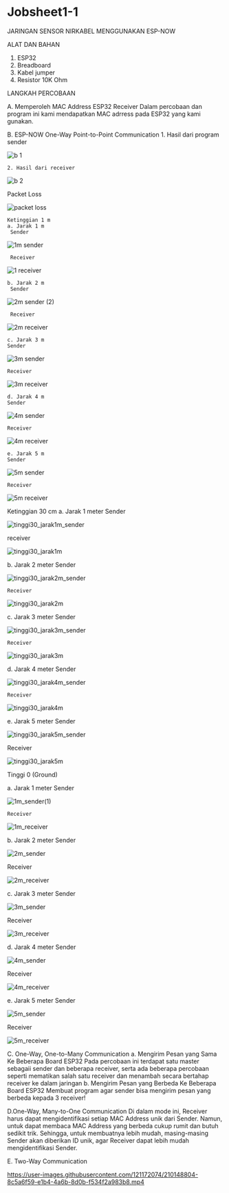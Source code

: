 # Jobsheet1-1
JARINGAN SENSOR NIRKABEL MENGGUNAKAN ESP-NOW

 ALAT DAN BAHAN
1) ESP32
2) Breadboard
3) Kabel jumper
4) Resistor 10K Ohm


LANGKAH PERCOBAAN

A. Memperoleh MAC Address ESP32 Receiver
    Dalam percobaan dan program ini kami mendapatkan MAC adrress pada ESP32 yang kami gunakan.
    
B. ESP-NOW One-Way Point-to-Point Communication
    1. Hasil dari program sender
       
    
    
![b 1](https://user-images.githubusercontent.com/121172074/209970768-751c138f-4682-4ece-ac6d-a83ea3799e59.png)
 
 
 
    2. Hasil dari receiver
    
    
![b 2](https://user-images.githubusercontent.com/121172074/209970925-370cadd3-f711-4311-9a14-39136b8445e5.png)
    
    
    
   Packet Loss
   
   
   
![packet loss](https://user-images.githubusercontent.com/121172074/210150132-c86380cb-c43a-411d-b449-22b35c97f771.JPG)

   
   
    
    Ketinggian 1 m
    a. Jarak 1 m
     Sender
     
     
![1m sender](https://user-images.githubusercontent.com/121172074/210137640-21c7bf05-e6b0-4383-af65-294769610baf.png)
   
   
     
     Receiver 
     
     
     
 ![1 receiver](https://user-images.githubusercontent.com/121172074/210137666-c5ae6333-a3b3-4308-91e6-95c8fce8f098.png)
     
     
     
    b. Jarak 2 m
     Sender
         
     
     
![2m sender (2)](https://user-images.githubusercontent.com/121172074/210139804-0c90b133-4a42-4ea2-ab6a-7f45cb97f435.png)



     Receiver
     
     
![2m receiver](https://user-images.githubusercontent.com/121172074/210139816-7c474e25-a1e7-4458-b2f1-49285574e320.png)


    c. Jarak 3 m 
    Sender
     
     
    
 ![3m sender](https://user-images.githubusercontent.com/121172074/210139841-52dc56e3-7bc4-42c9-a98e-2f1ec42b27e6.png)
    
    
    
    Receiver
    
    
       
![3m receiver](https://user-images.githubusercontent.com/121172074/210139853-1ee328c5-a8c0-49aa-ae9c-96e5124a4337.png)
    
    
    
    
    d. Jarak 4 m
    Sender
    
   
   
![4m sender](https://user-images.githubusercontent.com/121172074/210140014-fed311e7-9860-458a-b313-21d7e2f8c871.png)


    
    Receiver
    
   
   
 ![4m receiver](https://user-images.githubusercontent.com/121172074/210140031-7820b519-bcd7-4c8b-b15e-203d121e1594.png)


    
    e. Jarak 5 m
    Sender
    
    
![5m sender](https://user-images.githubusercontent.com/121172074/210140176-a39a08e7-247c-463e-9df0-e6b817342e39.png)
    
    
    Receiver
    
    
    
![5m receiver](https://user-images.githubusercontent.com/121172074/210140244-43e17ad8-67a9-4d22-8108-28831393e18d.png)
    
    
    
   Ketinggian 30 cm
   a. Jarak 1 meter
    Sender
     
   
![tinggi30_jarak1m_sender](https://user-images.githubusercontent.com/121172074/210140830-1f642ce6-48dd-4c98-adab-dc9a72f09dd4.png)
   
  
  
   receiver
   
   
   
![tinggi30_jarak1m](https://user-images.githubusercontent.com/121172074/210140844-c49e0ac8-a157-4a55-9936-04f968137456.png)


   
   b. Jarak 2 meter
    Sender
    
    
    
![tinggi30_jarak2m_sender](https://user-images.githubusercontent.com/121172074/210140866-66b08f9d-b846-48b7-9940-c3bfa1e00f3f.png)



    Receiver 
     
     
    
![tinggi30_jarak2m](https://user-images.githubusercontent.com/121172074/210140875-6fa00b54-fb37-4c72-a176-52cf26d56abd.png)
   
   
   
   c. Jarak 3 meter
    Sender
    
    

![tinggi30_jarak3m_sender](https://user-images.githubusercontent.com/121172074/210140911-5a245f12-7724-4792-8ae6-84d0b38ee1d7.png)


    
    Receiver
    
    
![tinggi30_jarak3m](https://user-images.githubusercontent.com/121172074/210140925-95e1c14a-e0da-4d22-9046-0e3c9c3cb288.png)



   d. Jarak 4 meter
    Sender
   
   
    
![tinggi30_jarak4m_sender](https://user-images.githubusercontent.com/121172074/210140964-1bcb1fa8-183d-4049-82a0-11e0cdca3204.png)



    Receiver
    
    
    
![tinggi30_jarak4m](https://user-images.githubusercontent.com/121172074/210140979-f36e7c32-7517-43b0-a36b-bc96fd7ac1a1.png)


   e. Jarak 5 meter
    Sender
   
   
![tinggi30_jarak5m_sender](https://user-images.githubusercontent.com/121172074/210141001-6b680533-73e6-414d-8dea-573b62c1862a.png)
   
   
   Receiver
   
   
![tinggi30_jarak5m](https://user-images.githubusercontent.com/121172074/210141013-589eae85-a760-48f9-92d9-c5cd72f815cd.png)

   
   Tinggi 0 (Ground)
   
   a. Jarak 1 meter
    Sender 
    

![1m_sender(1)](https://user-images.githubusercontent.com/121172074/210145325-a3e830f8-b0ac-4ba5-929e-cff76bd1b2df.png)




    Receiver
    
    
    
![1m_receiver](https://user-images.githubusercontent.com/121172074/210144932-7756a61e-666f-4fef-83dc-b856947e0104.jpg)

    



    
  b. Jarak 2 meter
   Sender
   
   ![2m_sender](https://user-images.githubusercontent.com/121172074/210141205-5ae264a3-8b28-4284-9649-6d8a6d6f999f.png)

   
  Receiver
  
  ![2m_receiver](https://user-images.githubusercontent.com/121172074/210141221-c244b4a7-2155-4c9e-870d-af97debdea99.png)

  
 c. Jarak 3 meter
  Sender
  
  
  ![3m_sender](https://user-images.githubusercontent.com/121172074/210141249-3400c0e8-51b7-4357-b285-b62fe82e52b6.png)

 
  Receiver
  
  
  ![3m_receiver](https://user-images.githubusercontent.com/121172074/210141260-0167ff01-7f69-498d-b70b-79909cf8f742.png)

  
 d. Jarak 4 meter
  Sender 
  
  
  ![4m_sender](https://user-images.githubusercontent.com/121172074/210141282-3555311e-cd07-45af-b32c-4b9ae23a6c43.png)


  Receiver
  
  
  ![4m_receiver](https://user-images.githubusercontent.com/121172074/210141326-09c7b5ac-7737-4c82-947f-8818e4bafd22.png)

 
 e. Jarak 5 meter
  Sender
 
  
 ![5m_sender](https://user-images.githubusercontent.com/121172074/210141435-69bc4b63-95c6-481b-a148-e06df288297e.png)

 
 Receiver
 
 
  ![5m_receiver](https://user-images.githubusercontent.com/121172074/210141447-24f9fbe5-f77b-4659-8ea0-4f597262f1a4.png)

 
 
 
C. One-Way, One-to-Many Communication 
   a. Mengirim Pesan yang Sama Ke Beberapa Board ESP32
      Pada percobaan ini terdapat satu master sebagaii sender dan beberapa receiver, serta ada beberapa percobaan seperti mematikan salah satu receiver dan menambah secara bertahap receiver ke dalam jaringan
   b. Mengirim Pesan yang Berbeda Ke Beberapa Board ESP32
      Membuat program agar sender bisa mengirim pesan yang berbeda kepada 3 receiver!

      
      
D.One-Way, Many-to-One Communication
    Di dalam mode ini, Receiver harus dapat mengidentifikasi setiap MAC Address unik dari Sender. Namun, untuk dapat membaca MAC Address yang berbeda cukup rumit dan butuh sedikit trik. Sehingga, untuk membuatnya lebih mudah, masing-masing Sender akan diberikan ID unik, agar Receiver dapat lebih mudah mengidentifikasi Sender.


 E. Two-Way Communication 
 
 
 

https://user-images.githubusercontent.com/121172074/210148804-8c5a6f59-e1b4-4a6b-8d0b-f534f2a983b8.mp4
